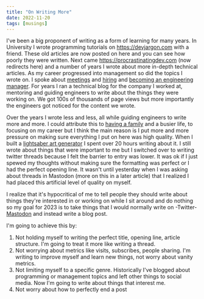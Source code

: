 ```yaml
---
title: "On Writing More"
date: 2022-11-20
tags: [musings]
---
```


I've been a big proponent of writing as a form of learning for many years. In University I wrote programming tutorials on https://devjargon.com with a friend. These old articles are now posted on here and you can see how poorly they were written. Next came https://procrastinatingdev.com (now redirects here) and a number of years I wrote about more in-depth technical articles. As my career progressed into management so did the topics I wrote on. I spoke about [meetings](/posts/meetings-can-be-poisonous/) and [hiring](/posts/five-traits-when-hiring/) and [becoming an engineering manager](/posts/you-want-to-be-an-engineering-manager/). For years I ran a technical blog for the company I worked at, mentoring and guiding engineers to write about the things they were working on. We got 100s of thousands of page views but more importantly the engineers got noticed for the content we wrote.

Over the years I wrote less and less, all while guiding engineers to write more and more. I could attribute this to [having a family](/posts/9-promises-to-my-son/) and a busier life, to focusing on my career but I think the main reason is I put more and more pressure on making sure everything I put on here was high quality. When I built a [lightsaber art generator](/posts/using-python-to-generate-10000-unique-lightsabers/) I spent over 20 hours writing about it. I still wrote about things that were important to me but I switched over to writing twitter threads because I felt the barrier to entry was lower. It was ok if I just spewed my thoughts without making sure the formatting was perfect or I had the perfect opening line. It wasn't until yesterday when I was asking about threads in Mastodon (more on this in a later article) that I realized I had placed this artificial level of quality on myself.

I realize that it's hypocritical of me to tell people they should write about things they're interested in or working on while I sit around and do nothing so my goal for 2023 is to take things that I would normally write on -Twitter- [Mastodon](https://fosstodon.org/@adammckerlie) and instead write a blog post.

I'm going to achieve this by:

1. Not holding myself to writing the perfect title, opening line, article structure. I'm going to treat it more like writing a thread.
2. Not worrying about metrics like visits, subscribes, people sharing. I'm writing to improve myself and learn new things, not worry about vanity metrics.
3. Not limiting myself to a specific genre. Historically I've blogged about programming or management topics and left other things to social media. Now I'm going to write about things that interest me.
4. Not worry about how to perfectly end a post
